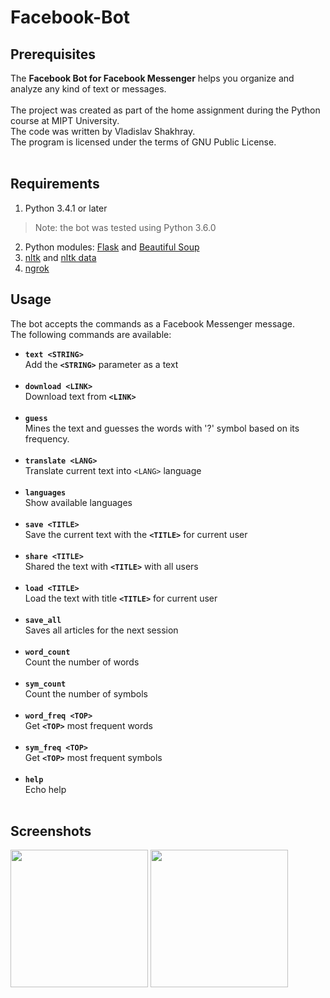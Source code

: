# Facebook-Bot

## Prerequisites
The **Facebook Bot for Facebook Messenger** helps you organize and analyze any kind of text or messages.<br>
<br>The project was created as part of the home assignment during the Python course at MIPT University.
<br> The code was written by Vladislav Shakhray.<br>The program is licensed under the terms of GNU Public License.
<br><br>
## Requirements
1. Python 3.4.1 or later
> Note: the bot was tested using Python 3.6.0
2. Python modules: [Flask](http://flask.pocoo.org) and [Beautiful Soup](https://www.crummy.com/software/BeautifulSoup/#Download)
3. [nltk](http://www.nltk.org/install.html) and [nltk data](http://www.nltk.org/data.html)
4. [ngrok](https://ngrok.com/download)

## Usage
The bot accepts the commands as a Facebook Messenger message.<br>
The following commands are available:
* **```text <STRING>```**  <br> Add the **```<STRING>```** parameter as a text<br><br>
* **```download <LINK>```**<br>Download text from **```<LINK>```**<br><br>
* **```guess```**<br>Mines the text and guesses the words with '?' symbol based on its frequency.<br><br>
* **```translate <LANG>```**<br>Translate current text into  ```<LANG>``` language<br><br>
* **```languages```**<br>Show available languages<br><br>
* **```save <TITLE>```**<br>Save the current text with the **```<TITLE>```** for current user<br><br>
* **```share <TITLE>```**<br>Shared the text with **```<TITLE>```** with all users<br><br>
* **```load <TITLE>```**<br>Load the text with title **```<TITLE>```** for current user<br><br>
* **```save_all```**<br>Saves all articles for the next session<br><br>
* **```word_count```**<br>Count the number of words<br><br>
* **```sym_count```**<br>Count the number of symbols<br><br>
* **```word_freq <TOP>```**<br>Get **```<TOP>```** most frequent words<br><br>
* **```sym_freq <TOP>```**<br>Get **```<TOP>```** most frequent symbols<br><br>
* **```help```**<br>Echo help<br><br>

## Screenshots
<img src="https://ibin.co/3LKoNy8rzeWD.jpg" width="220"/> <img src="https://ibin.co/3LKp2rydacB3.jpg" width="220"/> 

